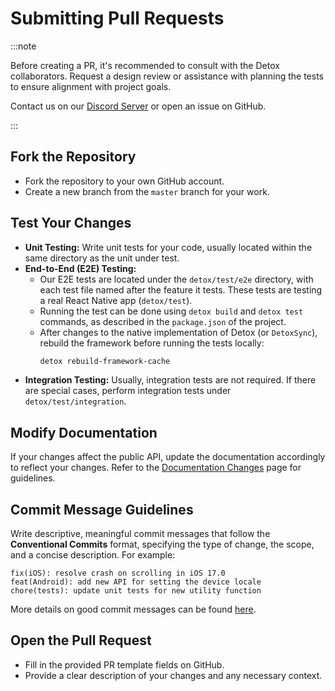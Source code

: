 # Submitting Pull Requests

:::note

Before creating a PR, it's recommended to consult with the Detox collaborators. Request a design review or assistance with planning the tests to ensure alignment with project goals.

Contact us on our [Discord Server] or open an issue on GitHub.

:::

## Fork the Repository
- Fork the repository to your own GitHub account.
- Create a new branch from the `master` branch for your work.


## Test Your Changes
- **Unit Testing:** Write unit tests for your code, usually located within the same directory as the unit under test.
- **End-to-End (E2E) Testing:**
  - Our E2E tests are located under the `detox/test/e2e` directory, with each test file named after the feature it tests. These tests are testing a real React Native app (`detox/test`).
  - Running the test can be done using `detox build` and `detox test` commands, as described in the `package.json` of the project.
  - After changes to the native implementation of Detox (or `DetoxSync`), rebuild the framework before running the tests locally:
     ```bash
     detox rebuild-framework-cache
     ```
- **Integration Testing:** Usually, integration tests are not required. If there are special cases, perform integration tests under `detox/test/integration`.

## Modify Documentation
If your changes affect the public API, update the documentation accordingly to reflect your changes.
Refer to the [Documentation Changes] page for guidelines.

## Commit Message Guidelines
Write descriptive, meaningful commit messages that follow the **Conventional Commits** format, specifying the type of change, the scope, and a concise description. For example:
 ```plaintext
 fix(iOS): resolve crash on scrolling in iOS 17.0
 feat(Android): add new API for setting the device locale
 chore(tests): update unit tests for new utility function
 ```
More details on good commit messages can be found [here](https://www.conventionalcommits.org/en/v1.0.0/).

## Open the Pull Request
- Fill in the provided PR template fields on GitHub.
- Provide a clear description of your changes and any necessary context.


[Documentation Changes]: ../documentation.md
[Discord Server]: https://discord.gg/CkD5QKheF5
